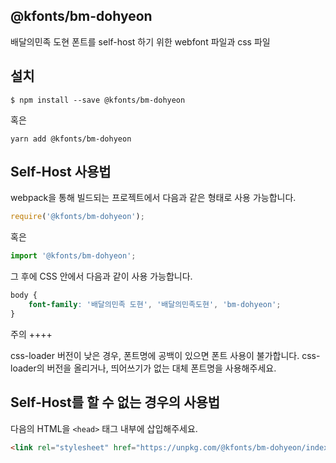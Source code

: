 
@kfonts/bm-dohyeon
---------------------

배달의민족 도현 폰트를 self-host 하기 위한 webfont 파일과 css 파일

설치
----

```
$ npm install --save @kfonts/bm-dohyeon
```

혹은

```
yarn add @kfonts/bm-dohyeon
```

Self-Host 사용법
---------------

webpack을 통해 빌드되는 프로젝트에서 다음과 같은 형태로 사용 가능합니다.

```js
require('@kfonts/bm-dohyeon');
```

혹은

```js
import '@kfonts/bm-dohyeon';
```

그 후에 CSS 안에서 다음과 같이 사용 가능합니다.

```css
body {
    font-family: '배달의민족 도현', '배달의민족도현', 'bm-dohyeon';
}
```

주의
++++

css-loader 버전이 낮은 경우, 폰트명에 공백이 있으면 폰트 사용이 불가합니다.
css-loader의 버전을 올리거나, 띄어쓰기가 없는 대체 폰트명을 사용해주세요.

Self-Host를 할 수 없는 경우의 사용법
--------------------------------

다음의 HTML을 `<head>` 태그 내부에 삽입해주세요.

```html
<link rel="stylesheet" href="https://unpkg.com/@kfonts/bm-dohyeon/index.css" />
```

